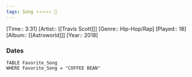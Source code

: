 ```yaml
---
tags: Song ⭐⭐⭐⭐⭐ 💛
---
```

[Time:: 3:31]
[Artist:: [[Travis Scott]]]
[Genre:: Hip-Hop/Rap]
[Played:: 18]
[Album:: [[Astroworld]]]
[Year:: 2018]
### Dates
````dataview
TABLE Favorite_Song
WHERE Favorite_Song = "COFFEE BEAN"
````